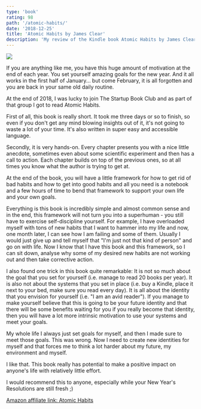 ```yaml
---
type: 'book'
rating: 98
path: '/atomic-habits/'
date: '2018-12-25'
title: 'Atomic Habits by James Clear'
description: 'My review of the Kindle book Atomic Habits by James Clear.'
---
```


<a target="_blank"  href="https://www.amazon.com/gp/product/0735211299/ref=as_li_tl?ie=UTF8&camp=1789&creative=9325&creativeASIN=0735211299&linkCode=as2&tag=mbrochh-20&linkId=25b4d39cc85ee34d1a252366ba46f382"><img border="0" src="//ws-na.amazon-adsystem.com/widgets/q?_encoding=UTF8&MarketPlace=US&ASIN=0735211299&ServiceVersion=20070822&ID=AsinImage&WS=1&Format=_SL250_&tag=mbrochh-20" ></a><img src="//ir-na.amazon-adsystem.com/e/ir?t=mbrochh-20&l=am2&o=1&a=0735211299" width="1" height="1" border="0" alt="" style="border:none !important; margin:0px !important;" />

If you are anything like me, you have this huge amount of motivation at the end
of each year. You set yourself amazing goals for the new year. And it all works
in the first half of January... but come February, it is all forgotten and you
are back in your same old daily routine.

At the end of 2018, I was lucky to join <outbound-link href="https://thestartupbook.club/">The Startup Book Club</outbound-link> and
as part of that group I got to read Atomic Habits.

First of all, this book is really short. It took me three days or so to finish,
so even if you don't get any mind blowing insights out of it, it's not going to
waste a lot of your time. It's also written in super easy and accessible
language.

Secondly, it is very hands-on. Every chapter presents you with a nice little
anecdote, sometimes even about some scientific experiment and then has a call
to action. Each chapter builds on top of the previous ones, so at all times you
know what the author is trying to get at.

At the end of the book, you will have a little framework for how to get rid of
bad habits and how to get into good habits and all you need is a notebook and
a few hours of time to bend that framework to support your own life and your own
goals.

Everything is this book is incredibly simple and almost common sense and in the
end, this framework will not turn you into a superhuman - you still have to
exercise self-discipline yourself. For example, I have overloaded myself with
tons of new habits that I want to hammer into my life and now, one month later,
I can see how I am failing and some of them. Usually I would just give up and
tell myself that "I'm just not that kind of person" and go on with life.
Now I know that I have this book and this framework, so I can sit down, analyse
why some of my desired new habits are not working out and then take corrective
action.

I also found one trick in this book quite remarkable: It is not so much about
the goal that you set for yourself (i.e. manage to read 20 books per year). It
is also not about the systems that you set in place (i.e. buy a Kindle, place it
next to your bed, make sure you read every day). It is all about the identity
that you envision for yourself (i.e. "I am an avid reader"). If you manage to
make yourself believe that this is going to be your future identity and that
there will be some benefits waiting for you if you really become that identity,
then you will have a lot more intrinsic motivation to use your systems and meet
your goals. 

My whole life I always just set goals for myself, and then I made sure to meet
those goals. This was wrong. Now I need to create new identities for myself and
that forces me to think a lot harder about my future, my environment and myself.

I like that. This book really has potential to make a positive impact on
anyone's life with relatively little effort.

I would recommend this to anyone, especially while your New Year's Resolutions
are still fresh ;)

<a target="_blank" href="https://www.amazon.com/gp/product/0735211299/ref=as_li_tl?ie=UTF8&camp=1789&creative=9325&creativeASIN=0735211299&linkCode=as2&tag=mbrochh-20&linkId=7bed3f1d2df06dea05704d90048fff17">Amazon affiliate link: Atomic Habits</a><img src="//ir-na.amazon-adsystem.com/e/ir?t=mbrochh-20&l=am2&o=1&a=0735211299" width="1" height="1" border="0" alt="" style="border:none !important; margin:0px !important;" />